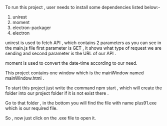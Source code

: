 To run this project , user needs to install some dependencies listed below:-

1. unirest
2. moment
3. electron-packager
4. electron


unirest is used to fetch API , which contains 2 parameters as you can see in the main.js file 
first parameter is GET , it shows what type of request we are sending and second parameter is the URL of our API .

moment is used to convert the date-time according to our need.

This project contains one window which is the mainWindow named mainWindow.html .

To start this project just write the command npm start , which will create the folder into our project folder if it is not exist there .
 
Go to that folder , in the bottom you will find the file with name plus91.exe which is our required file.

So , now just click on the .exe file to open it.
